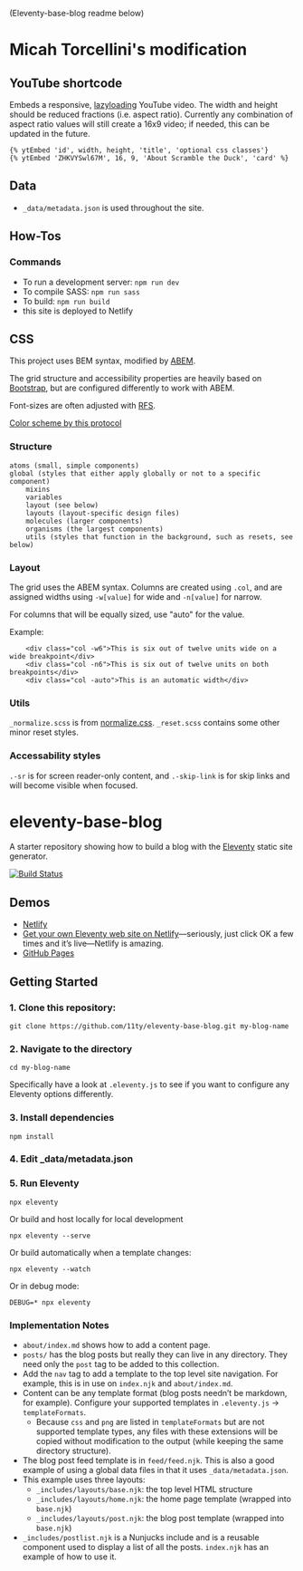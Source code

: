 (Eleventy-base-blog readme below)
# Micah Torcellini's modification
## YouTube shortcode
Embeds a responsive, [lazyloading](https://github.com/paulirish/lite-youtube-embed) YouTube video. The width and height should be reduced fractions (i.e. aspect ratio). Currently any combination of aspect ratio values will still create a 16x9 video; if needed, this can be updated in the future.
```
{% ytEmbed 'id', width, height, 'title', 'optional css classes'}
{% ytEmbed 'ZHKVYSwl67M', 16, 9, 'About Scramble the Duck', 'card' %}
```

## Data
- `_data/metadata.json` is used throughout the site.

## How-Tos
### Commands
- To run a development server: `npm run dev`
- To compile SASS: `npm run sass`
- To build: `npm run build`
- this site is deployed to Netlify
## CSS
This project uses BEM syntax, modified by [ABEM](https://css-tricks.com/abem-useful-adaptation-bem/).

The grid structure and accessibility properties are heavily based on [Bootstrap](https://getbootstrap.com), but are configured differently to work with ABEM.

Font-sizes are often adjusted with [RFS](https://github.com/twbs/rfs).

[Color scheme by this protocol](https://refactoringui.com/previews/building-your-color-palette/)

### Structure
```
atoms (small, simple components)
global (styles that either apply globally or not to a specific component)
    mixins
    variables
    layout (see below)
    layouts (layout-specific design files)
    molecules (larger components)
    organisms (the largest components)
    utils (styles that function in the background, such as resets, see below)
```

### Layout
The grid uses the ABEM syntax. Columns are created using `.col`, and are assigned widths using `-w[value]` for wide and `-n[value]` for narrow.

For columns that will be equally sized, use "auto" for the value.

Example: 
````
    <div class="col -w6">This is six out of twelve units wide on a wide breakpoint</div>
    <div class="col -n6">This is six out of twelve units on both breakpoints</div>
    <div class="col -auto">This is an automatic width</div>
````

### Utils
`_normalize.scss` is from [normalize.css](https://github.com/necolas/normalize.css). 
`_reset.scss` contains some other minor reset styles.
### Accessability styles
`.-sr` is for screen reader-only content, and `.-skip-link` is for skip links and will become visible when focused.



# eleventy-base-blog

A starter repository showing how to build a blog with the [Eleventy](https://github.com/11ty/eleventy) static site generator.

[![Build Status](https://travis-ci.org/11ty/eleventy-base-blog.svg?branch=master)](https://travis-ci.org/11ty/eleventy-base-blog)

## Demos

* [Netlify](https://eleventy-base-blog.netlify.com/)
* [Get your own Eleventy web site on Netlify](https://app.netlify.com/start/deploy?repository=https://github.com/11ty/eleventy-base-blog)—seriously, just click OK a few times and it’s live—Netlify is amazing.
* [GitHub Pages](https://11ty.github.io/eleventy-base-blog/)

## Getting Started

### 1. Clone this repository:

```
git clone https://github.com/11ty/eleventy-base-blog.git my-blog-name
```


### 2. Navigate to the directory

```
cd my-blog-name
```

Specifically have a look at `.eleventy.js` to see if you want to configure any Eleventy options differently.

### 3. Install dependencies

```
npm install
```

### 4. Edit _data/metadata.json

### 5. Run Eleventy

```
npx eleventy
```

Or build and host locally for local development
```
npx eleventy --serve
```

Or build automatically when a template changes:
```
npx eleventy --watch
```

Or in debug mode:
```
DEBUG=* npx eleventy
```

### Implementation Notes

* `about/index.md` shows how to add a content page.
* `posts/` has the blog posts but really they can live in any directory. They need only the `post` tag to be added to this collection.
* Add the `nav` tag to add a template to the top level site navigation. For example, this is in use on `index.njk` and `about/index.md`.
* Content can be any template format (blog posts needn’t be markdown, for example). Configure your supported templates in `.eleventy.js` -> `templateFormats`.
	* Because `css` and `png` are listed in `templateFormats` but are not supported template types, any files with these extensions will be copied without modification to the output (while keeping the same directory structure).
* The blog post feed template is in `feed/feed.njk`. This is also a good example of using a global data files in that it uses `_data/metadata.json`.
* This example uses three layouts:
  * `_includes/layouts/base.njk`: the top level HTML structure
  * `_includes/layouts/home.njk`: the home page template (wrapped into `base.njk`)
  * `_includes/layouts/post.njk`: the blog post template (wrapped into `base.njk`)
* `_includes/postlist.njk` is a Nunjucks include and is a reusable component used to display a list of all the posts. `index.njk` has an example of how to use it.

